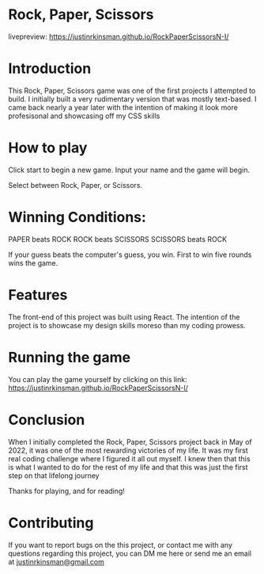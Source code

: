 # Rock, Paper, Scissors

livepreview: https://justinrkinsman.github.io/RockPaperScissorsN-I/

# Introduction

This Rock, Paper, Scissors game was one of the first projects I attempted to build. I initially built a very rudimentary version that was mostly text-based. I came back nearly a year later with the intention of making it look more profesisonal and showcasing off my CSS skills

# How to play

Click start to begin a new game. Input your name and the game will begin.

Select between Rock, Paper, or Scissors.

# Winning Conditions:

PAPER beats ROCK
ROCK beats SCISSORS
SCISSORS beats ROCK

If your guess beats the computer's guess, you win. First to win five rounds wins the game.

# Features

The front-end of this project was built using React. The intention of the project is to showcase my design skills moreso than my coding prowess.

# Running the game

You can play the game yourself by clicking on this link:
https://justinrkinsman.github.io/RockPaperScissorsN-I/

# Conclusion

When I initially completed the Rock, Paper, Scissors project back in May of 2022, it was one of the most rewarding victories of my life. It was my first real coding challenge where I figured it all out myself. I knew then that this is what I wanted to do for the rest of my life and that this was just the first step on that lifelong journey

Thanks for playing, and for reading!

# Contributing

If you want to report bugs on the this project, or contact me with any questions regarding this project, you can DM me here or send me an email at justinrkinsman@gmail.com
